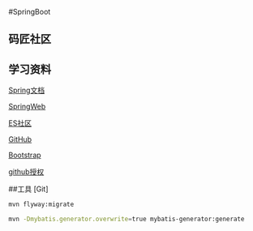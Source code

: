 #SpringBoot

##  码匠社区

## 学习资料
[Spring文档](https://spring.io/guides)

[SpringWeb](https://spring.io/guides/gs/serving-web-content/)

[ES社区](https://elasticsearch.cn/explore)

[GitHub](https://github.com/T-Koath/community/tree/main/src/main/resources/static)

[Bootstrap](https://v3.bootcss.com/components/)

[github授权](https://docs.github.com/en/developers/apps)

##工具
[Git]

```bash
mvn flyway:migrate

mvn -Dmybatis.generator.overwrite=true mybatis-generator:generate
```

